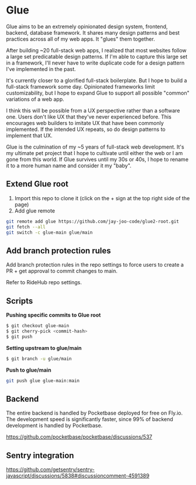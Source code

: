 # Glue

Glue aims to be an extremely opinionated design system, frontend, backend, database framework. It shares many design patterns and best practices across all of my web apps. It "glues" them together.

After building ~20 full-stack web apps, I realized that most websites follow a large set predicatable design patterns. If I'm able to capture this large set in a framework, I'll never have to write duplicate code for a design pattern I've implemented in the past.

It's currently closer to a glorified full-stack boilerplate. But I hope to build a full-stack framework some day. Opinionated frameworks limit customizability, but I hope to expand Glue to support all possible "common" variations of a web app.

I think this will be possible from a UX perspective rather than a software one. Users don't like UX that they've never experienced before. This encourages web builders to imitate UX that have been commonly implemented. If the intended UX repeats, so do design patterns to implement that UX.

Glue is the culmination of my ~5 years of full-stack web development. It's my ultimate pet project that I hope to cultivate until either the web or I am gone from this world. If Glue survives until my 30s or 40s, I hope to rename it to a more human name and consider it my "baby".

## Extend Glue root

1. Import this repo to clone it (click on the + sign at the top right side of the page)
2. Add glue remote

```bash
git remote add glue https://github.com/jay-joo-code/glue2-root.git
git fetch --all
git switch -c glue-main glue/main
```

## Add branch protection rules

Add branch protection rules in the repo settings to force users to create a PR + get approval to commit changes to main.

Refer to RideHub repo settings.

## Scripts

**Pushing specific commits to Glue root**

```bash
$ git checkout glue-main
$ git cherry-pick <commit-hash>
$ git push
```

**Setting upstream to glue/main**

```bash
$ git branch -u glue/main
```

**Push to glue/main**

```bash
git push glue glue-main:main
```

## Backend

The entire backend is handled by Pocketbase deployed for free on Fly.io. The development speed is significantly faster, since 99% of backend development is handled by Pocketbase.

https://github.com/pocketbase/pocketbase/discussions/537

## Sentry integration

https://github.com/getsentry/sentry-javascript/discussions/5838#discussioncomment-4591389
